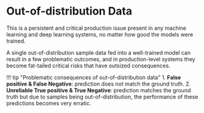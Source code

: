 # Out-of-distribution Data

This is a persistent and critical production issue present in any machine learning and deep learning systems, no matter how good the models were trained.

A single out-of-distribution sample data fed into a well-trained model can result in a few problematic outcomes, and in production-level systems they become fat-tailed critical risks that have outsized consequences.

!!! tip "Problematic consequences of out-of-distribution data"
    1. **False positive & False Negative**: prediction does not match the ground truth.
    2. **Unreliable True positive & True Negative**: prediction matches the ground truth but due to samples being out-of-distribution, the performance of these predictions becomes very erratic. 
